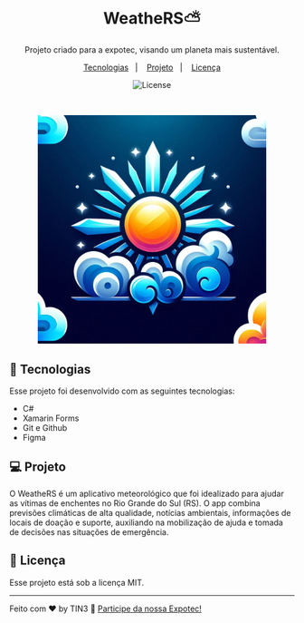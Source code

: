 <h1 align="center"> WeatheRS⛅ </h1>

<p align="center">
Projeto criado para a expotec, visando um planeta mais sustentável.
</p>

<p align="center">
  <a href="#-tecnologias">Tecnologias</a>&nbsp;&nbsp;&nbsp;|&nbsp;&nbsp;&nbsp;
  <a href="#-projeto">Projeto</a>&nbsp;&nbsp;&nbsp;|&nbsp;&nbsp;&nbsp;
  <a href="#memo-licença">Licença</a>
</p>

<p align="center">
  <img alt="License" src="https://img.shields.io/static/v1?label=license&message=MIT&color=49AA26&labelColor=000000">
</p>

<br>

<p align="center">
  <img alt="Projeto WeatheRS" src="WeatherApp/WeatherApp/Github/Preview.jpeg" width="80%">
</p>

## 🚀 Tecnologias

Esse projeto foi desenvolvido com as seguintes tecnologias:

- C#
- Xamarin Forms
- Git e Github
- Figma

## 💻 Projeto

O WeatheRS é um aplicativo meteorológico que foi idealizado para ajudar as vítimas de enchentes no Rio Grande do Sul (RS). O app combina previsões climáticas de alta qualidade, notícias ambientais, informações de locais de doação e suporte, auxiliando na mobilização de ajuda e tomada de decisões nas situações de emergência. 


## :memo: Licença

Esse projeto está sob a licença MIT.

---

Feito com ♥ by TIN3 :wave: [Participe da nossa Expotec!](https://www.instagram.com/fortecpraiagrande/)

